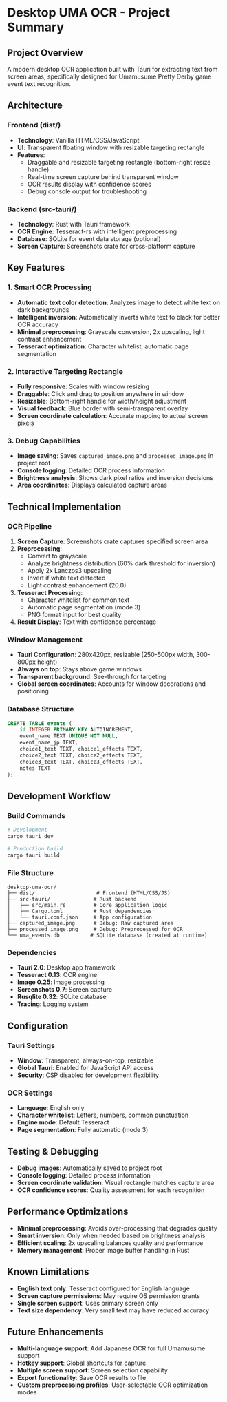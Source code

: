 # Desktop UMA OCR - Project Summary

## Project Overview
A modern desktop OCR application built with Tauri for extracting text from screen areas, specifically designed for Umamusume Pretty Derby game event text recognition.

## Architecture

### Frontend (dist/)
- **Technology**: Vanilla HTML/CSS/JavaScript
- **UI**: Transparent floating window with resizable targeting rectangle
- **Features**: 
  - Draggable and resizable targeting rectangle (bottom-right resize handle)
  - Real-time screen capture behind transparent window
  - OCR results display with confidence scores
  - Debug console output for troubleshooting

### Backend (src-tauri/)
- **Technology**: Rust with Tauri framework
- **OCR Engine**: Tesseract-rs with intelligent preprocessing
- **Database**: SQLite for event data storage (optional)
- **Screen Capture**: Screenshots crate for cross-platform capture

## Key Features

### 1. Smart OCR Processing
- **Automatic text color detection**: Analyzes image to detect white text on dark backgrounds
- **Intelligent inversion**: Automatically inverts white text to black for better OCR accuracy
- **Minimal preprocessing**: Grayscale conversion, 2x upscaling, light contrast enhancement
- **Tesseract optimization**: Character whitelist, automatic page segmentation

### 2. Interactive Targeting Rectangle
- **Fully responsive**: Scales with window resizing
- **Draggable**: Click and drag to position anywhere in window
- **Resizable**: Bottom-right handle for width/height adjustment
- **Visual feedback**: Blue border with semi-transparent overlay
- **Screen coordinate calculation**: Accurate mapping to actual screen pixels

### 3. Debug Capabilities
- **Image saving**: Saves `captured_image.png` and `processed_image.png` in project root
- **Console logging**: Detailed OCR process information
- **Brightness analysis**: Shows dark pixel ratios and inversion decisions
- **Area coordinates**: Displays calculated capture areas

## Technical Implementation

### OCR Pipeline
1. **Screen Capture**: Screenshots crate captures specified screen area
2. **Preprocessing**: 
   - Convert to grayscale
   - Analyze brightness distribution (60% dark threshold for inversion)
   - Apply 2x Lanczos3 upscaling
   - Invert if white text detected
   - Light contrast enhancement (20.0)
3. **Tesseract Processing**:
   - Character whitelist for common text
   - Automatic page segmentation (mode 3)
   - PNG format input for best quality
4. **Result Display**: Text with confidence percentage

### Window Management
- **Tauri Configuration**: 280x420px, resizable (250-500px width, 300-800px height)
- **Always on top**: Stays above game windows
- **Transparent background**: See-through for targeting
- **Global screen coordinates**: Accounts for window decorations and positioning

### Database Structure
```sql
CREATE TABLE events (
    id INTEGER PRIMARY KEY AUTOINCREMENT,
    event_name TEXT UNIQUE NOT NULL,
    event_name_jp TEXT,
    choice1_text TEXT, choice1_effects TEXT,
    choice2_text TEXT, choice2_effects TEXT,
    choice3_text TEXT, choice3_effects TEXT,
    notes TEXT
);
```

## Development Workflow

### Build Commands
```bash
# Development
cargo tauri dev

# Production build
cargo tauri build
```

### File Structure
```
desktop-uma-ocr/
├── dist/                    # Frontend (HTML/CSS/JS)
├── src-tauri/              # Rust backend
│   ├── src/main.rs         # Core application logic
│   ├── Cargo.toml          # Rust dependencies
│   └── tauri.conf.json     # App configuration
├── captured_image.png      # Debug: Raw captured area
├── processed_image.png     # Debug: Preprocessed for OCR
└── uma_events.db          # SQLite database (created at runtime)
```

### Dependencies
- **Tauri 2.0**: Desktop app framework
- **Tesseract 0.13**: OCR engine
- **Image 0.25**: Image processing
- **Screenshots 0.7**: Screen capture
- **Rusqlite 0.32**: SQLite database
- **Tracing**: Logging system

## Configuration

### Tauri Settings
- **Window**: Transparent, always-on-top, resizable
- **Global Tauri**: Enabled for JavaScript API access
- **Security**: CSP disabled for development flexibility

### OCR Settings
- **Language**: English only
- **Character whitelist**: Letters, numbers, common punctuation
- **Engine mode**: Default Tesseract
- **Page segmentation**: Fully automatic (mode 3)

## Testing & Debugging
- **Debug images**: Automatically saved to project root
- **Console logging**: Detailed process information
- **Screen coordinate validation**: Visual rectangle matches capture area
- **OCR confidence scores**: Quality assessment for each recognition

## Performance Optimizations
- **Minimal preprocessing**: Avoids over-processing that degrades quality
- **Smart inversion**: Only when needed based on brightness analysis
- **Efficient scaling**: 2x upscaling balances quality and performance
- **Memory management**: Proper image buffer handling in Rust

## Known Limitations
- **English text only**: Tesseract configured for English language
- **Screen capture permissions**: May require OS permission grants
- **Single screen support**: Uses primary screen only
- **Text size dependency**: Very small text may have reduced accuracy

## Future Enhancements
- **Multi-language support**: Add Japanese OCR for full Umamusume support
- **Hotkey support**: Global shortcuts for capture
- **Multiple screen support**: Screen selection capability
- **Export functionality**: Save OCR results to file
- **Custom preprocessing profiles**: User-selectable OCR optimization modes